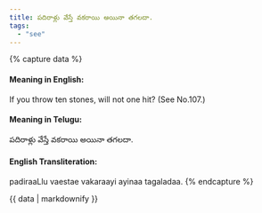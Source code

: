 ```yaml
---
title: పదిరాళ్లు వేస్తే వకరాయి అయినా తగలదా.
tags:
  - "see"
---
```


{% capture data %}
#### Meaning in English:
If you throw ten stones, will not one hit?
(See No.107.)

#### Meaning in Telugu:
పదిరాళ్లు వేస్తే వకరాయి అయినా తగలదా.

#### English Transliteration:
padiraaLlu vaestae vakaraayi ayinaa tagaladaa.
{% endcapture %}

<div class="notice">{{ data | markdownify }}</div>

